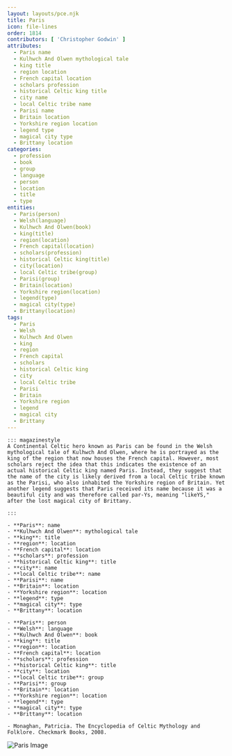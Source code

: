 ```yaml
---
layout: layouts/pce.njk
title: Paris
icon: file-lines
order: 1814
contributors: [ 'Christopher Godwin' ]
attributes:
  - Paris name
  - Kulhwch And Olwen mythological tale
  - king title
  - region location
  - French capital location
  - scholars profession
  - historical Celtic king title
  - city name
  - local Celtic tribe name
  - Parisi name
  - Britain location
  - Yorkshire region location
  - legend type
  - magical city type
  - Brittany location
categories:
  - profession
  - book
  - group
  - language
  - person
  - location
  - title
  - type
entities:
  - Paris(person)
  - Welsh(language)
  - Kulhwch And Olwen(book)
  - king(title)
  - region(location)
  - French capital(location)
  - scholars(profession)
  - historical Celtic king(title)
  - city(location)
  - local Celtic tribe(group)
  - Parisi(group)
  - Britain(location)
  - Yorkshire region(location)
  - legend(type)
  - magical city(type)
  - Brittany(location)
tags:
  - Paris
  - Welsh
  - Kulhwch And Olwen
  - king
  - region
  - French capital
  - scholars
  - historical Celtic king
  - city
  - local Celtic tribe
  - Parisi
  - Britain
  - Yorkshire region
  - legend
  - magical city
  - Brittany
---
```

``` tab [group1:Info]
::: magazinestyle
A Continental Celtic hero known as Paris can be found in the Welsh mythological tale of Kulhwch And Olwen, where he is portrayed as the king of the region that now houses the French capital. However, most scholars reject the idea that this indicates the existence of an actual historical Celtic king named Paris. Instead, they suggest that the name of the city is likely derived from a local Celtic tribe known as the Parisi, who also inhabited the Yorkshire region of Britain. Yet another legend suggests that Paris received its name because it was a beautiful city and was therefore called par-Ys, meaning "likeYS," after the lost magical city of Brittany.

:::
```
``` tab [group1:Attributes]
- **Paris**: name
- **Kulhwch And Olwen**: mythological tale
- **king**: title
- **region**: location
- **French capital**: location
- **scholars**: profession
- **historical Celtic king**: title
- **city**: name
- **local Celtic tribe**: name
- **Parisi**: name
- **Britain**: location
- **Yorkshire region**: location
- **legend**: type
- **magical city**: type
- **Brittany**: location
```
``` tab [group1:Entities]
- **Paris**: person
- **Welsh**: language
- **Kulhwch And Olwen**: book
- **king**: title
- **region**: location
- **French capital**: location
- **scholars**: profession
- **historical Celtic king**: title
- **city**: location
- **local Celtic tribe**: group
- **Parisi**: group
- **Britain**: location
- **Yorkshire region**: location
- **legend**: type
- **magical city**: type
- **Brittany**: location
```
``` tab [group1:Sources]
- Monaghan, Patricia. The Encyclopedia of Celtic Mythology and Folklore. Checkmark Books, 2008.
```
![Paris Image](https://upload.wikimedia.org/wikipedia/commons/thumb/4/4b/La_Tour_Eiffel_vue_de_la_Tour_Saint-Jacques%2C_Paris_ao%C3%BBt_2014_%282%29.jpg/1200px-La_Tour_Eiffel_vue_de_la_Tour_Saint-Jacques%2C_Paris_ao%C3%BBt_2014_%282%29.jpg)
